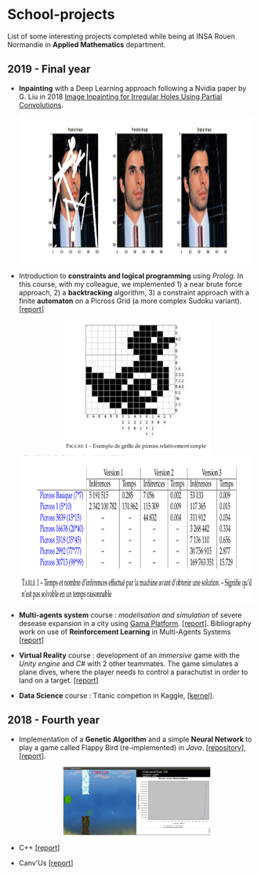 # School-projects

List of some interesting projects completed while being at INSA Rouen Normandie in **Applied Mathematics** department.

## 2019 - Final year

* **Inpainting** with a Deep Learning approach following a Nvidia paper by G. Liu in 2018 [
Image Inpainting for Irregular Holes Using Partial Convolutions](https://arxiv.org/abs/1804.07723). <br> <p align="center"> <img src="/Final-year/Inpainting/res.png" height="300" /> </p>

* Introduction to **constraints and logical programming** using *Prolog*. In this course, with my colleague, we implemented 1) a near brute force approach, 2) a **backtracking** algorithm, 3) a constraint approach with a finite **automaton** on a Picross Grid (a more complex Sudoku variant). [[report]](https://github.com/SimonDele/School-projects/Final-year/Picross/Projet_Picross.pdf) <br> <p align="center"> <img src="/Final-year/Picross/images/picross_simple.png" width="300"/> <img src="/Final-year/Picross/images/table_resultats.png" height="300" /> </p>

* **Multi-agents system** course : *modelisation and simulation* of severe desease expansion in a city using [Gama Platform](https://gama-platform.github.io/). [[report]](https://github.com/SimonDele/School-projects/Final-year/SMA_TP_GAML.pdf). Bibliography work on use of **Reinforcement Learning** in Multi-Agents Systems [[report]](/Final-year/Multi_Agents_System/SMA_Reinforcement_Learning_Rapport_Bibliographique.pdf)

* **Virtual Reality** course : development of an *immersive* game with the *Unity engine* and *C#* with 2 other teammates. The game simulates a plane dives, where the player needs to control a parachutist in order to land on a target. [[report]](/Fourth-year/RV_Rapport.pdf)

* **Data Science** course : Titanic competion in Kaggle, [[kernel]](https://www.kaggle.com/sdelecourt/randomforest-grid-search-fine-tuning-cv). 

## 2018 - Fourth year

* Implementation of a **Genetic Algorithm** and a simple **Neural Network** to play a game called Flappy Bird (re-implemented) in *Java*. [[repository]](https://github.com/SimonDele/Flappy-Bird-proj-sem), [[report]](/Fourth-year/Flappy_Bird_IA.pdf). <br> <p align="center"> <img src="/Fourth-year/Flappy_Whale/flappy_whale.png" width="300"/> </p>
  

* C++ [[report]](https://github.com/SimonDele/School-projects/Fourth-year/Rapport_C%2B%2B.pdf)

* Canv'Us [[report]](https://github.com/SimonDele/School-projects/Fourth-year/Toile_Collaborative.pdf)

